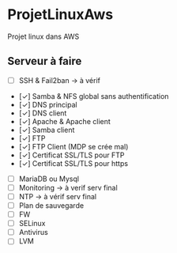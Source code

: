 # ProjetLinuxAws

Projet linux dans AWS  

## Serveur à faire

* [ ] SSH & Fail2ban -> à vérif
* [✓] Samba & NFS global sans authentification
* [✓] DNS principal
* [✓] DNS client
* [✓] Apache & Apache client
* [✓] Samba client
* [✓] FTP
* [✓] FTP Client (MDP se crée mal)
* [✓] Certificat SSL/TLS pour FTP
* [✓] Certificat SSL/TLS pour https
* [ ] MariaDB ou Mysql
* [ ] Monitoring -> à verif serv final
* [ ] NTP -> à vérif serv final
* [ ] Plan de sauvegarde
* [ ] FW
* [ ] SELinux
* [ ] Antivirus
* [ ] LVM
